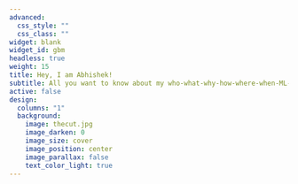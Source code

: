 ```yaml
---
advanced:
  css_style: ""
  css_class: ""
widget: blank
widget_id: gbm
headless: true
weight: 15
title: Hey, I am Abhishek!
subtitle: All you want to know about my who-what-why-how-where-when-ML-AI.
active: false
design:
  columns: "1"
  background:
    image: thecut.jpg
    image_darken: 0
    image_size: cover
    image_position: center
    image_parallax: false
    text_color_light: true
---
```

